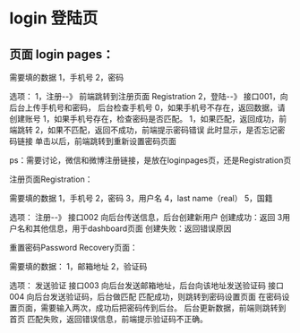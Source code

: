 # login 登陆页

## 页面 login pages：

需要填的数据
1，手机号
2，密码


选项：
1，注册--》
前端跳转到注册页面 Registration
2，登陆--》
接口001，向后台上传手机号和密码，
后台检查手机号
0，如果手机号不存在，返回数据，请创建账号
1，如果手机号存在，检查密码是否匹配。
1，如果匹配，返回成功，前端跳转
2，如果不匹配，返回不成功，前端提示密码错误
此时显示，是否忘记密码链接
单击以后，前端跳转到重新设置密码页面

ps：需要讨论，微信和微博注册链接，是放在loginpages页，还是Registration页

注册页面Registration：

需要填的数据
1，手机号
2，密码
3，用户名
4，last name（real）
5，国籍

选项：
注册--》
接口002 向后台传送信息，后台创建新用户
创建成功：返回 3用户名和其他信息，用于dashboard页面
创建失败：返回错误原因

重置密码Password Recovery页面：

需要填的数据：
1，邮箱地址
2，验证码

选项：
发送验证
接口003 向后台发送邮箱地址，后台向该地址发送验证码
接口004 向后台发送验证码，后台做匹配
匹配成功，则跳转到密码设置页面
在密码设置页面，需要输入两次，成功后把密码传到后台。
后台更新数据，前端则跳转到首页
匹配失败，返回错误信息，前端提示验证码不正确。
